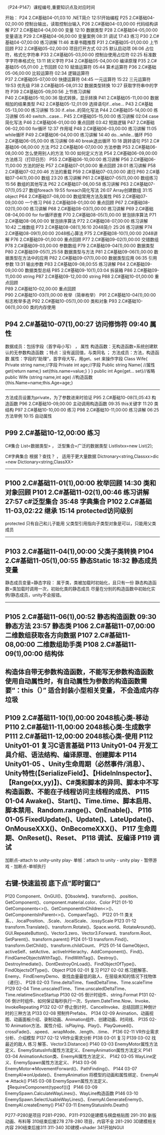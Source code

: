 （P24-P147）课程编号,重要知识点及对应时间

开始：
P24  2.C#基础04-01,03:10 .NET简介    12:51开始编程
P25  2.C#基础04-02,00:00 控制台输出，读取控制台输入
P26  2.C#基础04-03,00:00 代码结构讲解
P27  2.C#基础04-04,00:00 变量    12:10 数据类型
P28  2.C#基础04-05,00:00 变量语法
P29  2.C#基础04-06,00:00 变量案例    08:31 调试    17:43 练习
P30  2.C#基础04-07,00:00 练习讲解    11:46 本章书籍推荐
P31  2.C#基础05-01,00:00 上节回顾
P32  2.C#基础05-02,00:00 项目打开方式    02:25 默认启动项    06:06 占位符，格式化字符串
P33  2.C#基础05-03,00:00 控制台使用占位符    02:25 标准数字字符串格式化    13:11 转义字符
P34  2.C#基础05-04,00:00 编译原理
P35  2.C#基础05-05,01:00 上节回顾    02:10 赋值运算符    05:44 算术运算符
P36  2.C#基础05-06,00:00 比较运算符    02:34 逻辑运算符    
P37  2.C#基础05-07,00:00 快捷运算符    04:45 一元运算符    15:22 三元运算符    19:53 优先级
P38  2.C#基础05-08,01:32 数据类型转换    10:27 获取字符串中的字符
P39  2.C#基础05-09,00:56 上节练习讲解    
P40  2.C#基础05-10,00:36 隐式转换，显示转换
P41  2.C#基础05-11,00:00 数据相加的结果类型
P42  2.C#基础05-12,01:09 选择语句if…else…
P43  2.C#基础05-13,00:00 练习讲解    15:30 if..else..的简化写法
P44  2.C#基础05-14,00:00 练习讲解    05:40 switch…case… 
P45  2.C#基础05-15,00:00 练习讲解    02:04 case简化写法
P46  2.C#基础06-01,00:00 重点回顾    03:42 短路逻辑
P47  2.C#基础06-02,00:00 for循环    12:37 作用域
P48  2.C#基础06-03,00:00 练习讲解    11:05 while循环
P49  2.C#基础06-04,00:00 练习讲解    14:40 do…while…循环
P50  2.C#基础06-05,00:00 练习讲解    08:40 break退出循环    10:18 跳转语句
P51  2.C#基础06-06,00:00 方法
P52  2.C#基础06-07,00:00 方法参数
P53  2.C#基础06-08,00:00 怎么使用别人的方法    10:00 如何定义方法
P54  2.C#基础06-09,00:00 方法练习（打印日历）
P55  2.C#基础06-10,00:00 练习讲解
P56  2.C#基础06-11,00:00 方法的好处
P57  2.C#基础07-01,00:00 重点回顾    28:01 练习讲解
P58  2.C#基础07-02,00:46 方法的重载
P59  2.C#基础07-03,00:00 递归
P60  2.C#基础07-04(1),00:00 数组    23:20 练习讲解
P61  2.C#基础07-05(1),00:00 数组练习    15:56 数组的其他写法
P62  2.C#基础07-06,00:58 练习讲解
P63  2.C#基础07-07(1),05:27  数组foreach    19:55  foreach简化写法    26:07  Array创建数组    31:15  object
P64  2.C#基础07-08,00:00 数组常用方法及属性
P65  2.C#基础07-09,00:00 一个练习
P66  2.C#基础08-01,00:00 重点回顾
P67  2.C#基础08-02(1),00:00 练习讲解
P68  2.C#基础08-03(1),00:00 练习讲解
P69  2.C#基础08-04,00:00 for for循环嵌套
P70  2.C#基础08-05(1),00:00 冒泡排序算法
P71  2.C#基础08-06,00:00 冒泡排序算法
P72  2.C#基础08-07,00:00 练习讲解    10:42  二维数组
P73  2.C#基础08-08(1),16:10  2048简介    25:26 练习讲解
P74  2.C#基础08-09(1),00:00 2048核心算法
P75  2.C#基础08-10(1),00:00 2048讲解
P76  2.C#基础09-01,00:00 重点回顾
P77  2.C#基础09-02(1),00:00 交错数组
P78  2.C#基础09-03,00:00 参数数组
P79  2.C#基础09-04(1),00:00 数据类型
P80  2.C#基础09-05(1),25:58  数据类型与方法
P81  2.C#基础09-06(1),00:00 数据类型在方法中的应用
P82  2.C#基础09-07(1),00:00 数据类型应用    06:35  引用参数    13:31  输出参数
P83  2.C#基础09-08,00:55  练习讲解
P84  2.C#基础09-09,00:00 数据类型总结
P85  2.C#基础09-10(1),03:04  拆装箱
P86  2.C#基础09-11,00:00 string
P87  2.C#基础09-12,00:00 string
P88  2.C#基础10-01,00:00 重点回顾    
P89  2.C#基础10-02,00:00 重点回顾    
P90  2.C#基础10-03(1),00:00 枚举（简单枚举）
P91  2.C#基础10-04(1),00:00 标志枚举多选
P92  2.C#基础10-05(1),00:00 类和对象
P93  2.C#基础10-06(1),00:00 类的内存使用

P94  2.C#基础10-07(1),00:27  访问修饰符    09:40  属性
--------------------------------------------------------------------------------
数据成员：包括字段（首字母小写） ， 属性
构造函数：无构造函数=系统创建默认的无参数构造函数  ；特点：没有返回值，与类同名 ； 
方法成员：方法，构造函数
属性：字段的”助理“，首字母大写，用get、set 来操作字段
Class Wife{
Private string name;//字段
Private int age;//字段
Public string Name{ //属性
get{return name;}
set{this.name=value;}
}
}
public int Age{get... set}//省略
public Wife (string name,int age)  //构造函数
{this.Name=name;this.Age=age;}


--------------------------------------------------------------------------------
方法成员设置为private，为了参数进来时验证
P95  2.C#基础10-08(1),05:43  构造函数
P96  2.C#基础10-09,00:00 主动调用构造函数    09:35  this关键字    11:20  类结构
P97  2.C#基础10-10,00:00 练习
P98  2.C#基础10-11,00:00 练习讲解    06:25  方法举例    10:15  自动属性

P99  2.C#基础10-12,00:00 练习
--------------------------------------------------------------------------------
C#集合   List<数据类型> ，  泛型集合=广泛的数据类型
List<XX>listxx=new List<XX>(2);

C#字典集合  根据？查找？  ， 适用于更大量数据
Dictronary<string,Classxx>dic =new Dictionary<string,ClassXX> 

--------------------------------------------------------------------------------
P100  2.C#基础11-01(1),00:00 枚举回顾    14:30  类和对象回顾
P101  2.C#基础11-02(1),00:46  练习讲解    27:57  c#泛型集合    35:48  字典集合
P102  2.C#基础11-03,02:22  继承    15:14  protected访问级别
--------------------------------------------------------------------------------
protected 只有自己和儿子能用
父类型引用指向子类型对象是可以，只能用父类成员





--------------------------------------------------------------------------------
P103  2.C#基础11-04(1),00:00 父类子类转换
P104  2.C#基础11-05(1),00:55  静态Static    18:32  静态成员变量
--------------------------------------------------------------------------------
静态成员变量=静态字段： 属于类，类被加载时初始化，且只有一份
静态构造函数=类加载时调用一次，初始化类的静态成员
尽量在分别的构造函数中初始化实例/静态成员，unity不会报错。

--------------------------------------------------------------------------------
P105  2.C#基础11-06(1),00:52  静态构造函数    09:30  静态方法    23:57  静态类
P106  2.C#基础11-07,00:00 二维数组获取各方向数据
P107  2.C#基础11-08,00:00 二维数组助手类
P108  2.C#基础11-09(1),00:00 结构体
--------------------------------------------------------------------------------
构造体自带无参数构造函数，不能写无参数构造函数
使用自动属性时，有自动属性为参数的构造函数需要“：this（）”
适合封装小型相关变量， 不会造成内存垃圾
--------------------------------------------------------------------------------
P109  2.C#基础11-10(1),00:00 2048核心类-移动
P110  2.C#基础11-11,00:00 2048核心类-生成数字
P111  2.C#基础11-12,00:00 2048核心类-使用
P112 Unity01-01 复习C语言基础
P113 Unity01-04 开发工具介绍、语法结构、编译原理、创建脚本
P114 Unity01-05 、Unity生命周期（必然事件/消息）、Unity特性(【SerializeField】、【HideInInspector】、【Range(xx,yy)】)、C#类和脚本的异同、脚本中不写构造函数、不能在子线程访问主线程的成员、
P115 01-04 Awake()、Start()、Time.time、脚本启用、脚本禁用、Random.range()、OnEnable()、
P116 01-05 FixedUpdate()、Update()、LateUpdate()、OnMouseXXX()、OnBecomeXXX()、
P117 生命周期、OnReset()、Reset、
P118 调试、反编译
P119 调试
--------------------------------------------------------------------------------
加断点-attach to unity-unity play-
单帧：attach to unity - unity play -  暂停游戏 - 加断点-单帧执行

右键-快速监视
底下点“即时窗口”
--------------------------------------------------------------------------------
P120 Component、OnGUI()、【Obsolete】、transform()、.position、GetComponent<xxx>()、component.material.color、Color
P121 01-10 GetComponents<>()、GetComponentInChildren<>()、GetComponentsInParent<>()、CompareTag()、
P122 01-11 类关系、、.localPosition、.Scale、.localScale、.lossyScale
P123 01-12 transform.Translate()、transform.Rotate()、Space.world、RotateAround()、GUI.RepeateButton()、Vector3.zero、Vector3.Forward、transform.Root、SetParent()、transform.parent()
P124 01-13 transform.Find()、transform.GetChild()、transform.childCount、
P125 01-14 GameObject、activeSelf、setActive、activeInHierachy、AddComponent()、Find()、FindGameObjectsWithTag()、FindWithTag()、Destroy()、DestroyImediate()、DontDestroyOnLoad()、FindObjectOfType<xxx>()、FindObjectsOfType<xxx>()、Object
P126 02-01 复习
P127 02-02 练习题解答、Enemy、FindEnemyDemo、查找血量最低的敌人、在层级未知的情况下找物体（递归）、
P128 02-03 Time.deltaTime、fixedDeltaTime、Time.scaleTime
P129 02-04 Time.unscaledTime、Time.unscaledDeltaTime、Time.relatimeSinceStartup
P130 02-05 倒计时组件、string.Format
P131 02-06 倒计时组件、如何保证每秒执行一次、System.DateTime.Now、Invoke、InvokeRepeating
P132 02-07 停止倒计时、CancelInvoke、总结回顾三种倒计时的三种方法
P133 02-08 预制件Prefabs、
P134 02-09 Animation、动画视图、动画面板介绍、录制动画、Animation组件、创建动画、时间线、
P135 02-10 Animation方法、属性介绍、isPlaying、Play()、PlayQueued()、crossFade()、.speed、.wrapMode、.length、.time、
P136 02-11 VR作业需求分析、介绍模型
P137 02-12 VR作业需求分析
P138 03-01 复习
P139 03-02 找最近的敌人 练习 解答、Vector3.Distance()
P140 03-03 EnemyMotor属性方法定义、EnemyStatusInfo属性方法定义、EnemyAnimation属性方法定义
P141 03-04 AnimationAction类、EnemyAI属性方法定义、
P142 03-05 WayLine定义、EnemySpawn属性方法定义、
P143 03-06 EnemyMotor=>MovementForward()、PathFinding()、
P144 03-07 EnemyAI=>onUpdate()、EnemyAnimation 将模型的动画和属性绑定、EnemyAI => Attack()
P145 03-08 EnemySpawn属性方法定义、【RequireComponent(typeof())】
P146 03-09 EnemySpawn.CalculateWayLines()、WayLine构造函数
P146 03-10 EnemySpawn.SelectUsableWayLines()、EnemyAI.GenerateEnemy()、EnemyAI.createEnemy()
P147 03-11 EnemyStatusInfo.Death()

P277-P280是项目
P281-P290、P311-P320是建模与棋盘格贴图
291-310 新版动画、布料等
310结束后接278
278-280 项目，内容不全
281-290 3D建模相关内容
290结束后接311
311-340 3D建模+shader
341开始NGUI